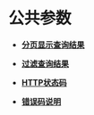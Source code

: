 # 公共参数<a name="apig-zh-api-180713203"></a>

-   **[分页显示查询结果](分页显示查询结果.md)**  

-   **[过滤查询结果](过滤查询结果.md)**  

-   **[HTTP状态码](HTTP状态码.md)**  

-   **[错误码说明](错误码说明.md)**  


